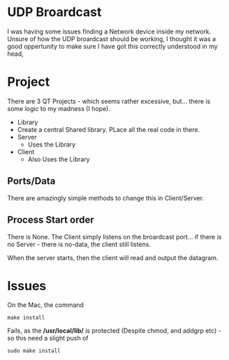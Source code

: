 # UDP Broardcast

I was having some issues finding a Network device inside my network. Unsure of how the UDP broardcast should be working, I thought it was a good oppertunity to make sure I have got this correctly understood in my head, 


# Project 

There are 3 QT Projects - which seems rather excessive, but... there is some logic to my madness (I hope).

  - Library
   - Create a central Shared library. PLace all the real code in there.
  - Server
    - Uses the Library
  - Client
    - Also Uses the Library


## Ports/Data

There are amazingly simple methods to change this in Client/Server.

## Process Start order

There is None. The Client simply listens on the broardcast port... if there is no Server - there is no-data, the client still listens.

When the server starts, then the client will read and output the datagram.


# Issues

On the Mac, the command

    make install
  
Fails, as the **/usr/local/lib/** is protected (Despite chmod, and addgrp etc) - so this need a slight push of

    sudo make install 
    

   